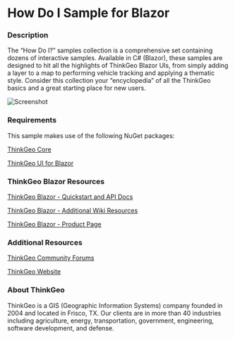 # How Do I Sample for Blazor

### Description

The “How Do I?” samples collection is a comprehensive set containing dozens of interactive samples. Available in C# (Blazor), these samples are designed to hit all the highlights of ThinkGeo Blazor UIs, from simply adding a layer to a map to performing vehicle tracking and applying a thematic style. Consider this collection your “encyclopedia” of all the ThinkGeo basics and a great starting place for new users.

![Screenshot](https://gitlab.com/thinkgeo/public/thinkgeo-web-maps/-/raw/master/samples/blazor/HowDoISample/Screenshot.gif)

### Requirements
This sample makes use of the following NuGet packages:

[ThinkGeo Core](https://www.nuget.org/packages/ThinkGeo.Core)

[ThinkGeo UI for Blazor](https://www.nuget.org/packages/ThinkGeo.UI.Blazor)

### ThinkGeo Blazor Resources

[ThinkGeo Blazor - Quickstart and API Docs](https://docs.thinkgeo.com/products/web-maps/v12.0/quickstart/#quick-start-display-a-simple-map-on-blazor)

[ThinkGeo Blazor - Additional Wiki Resources](https://wiki.thinkgeo.com/wiki/thinkgeo_web_for_blazor)

[ThinkGeo Blazor - Product Page](https://www.thinkgeo.com/web-maps)

### Additional Resources

[ThinkGeo Community Forums](http://community.thinkgeo.com/)

[ThinkGeo Website](https://www.thinkgeo.com/)

### About ThinkGeo
ThinkGeo is a GIS (Geographic Information Systems) company founded in 2004 and located in Frisco, TX. Our clients are in more than 40 industries including agriculture, energy, transportation, government, engineering, software development, and defense.